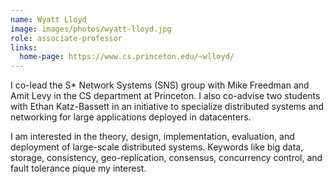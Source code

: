 ```yaml
---
name: Wyatt Lloyd
image: images/photos/wyatt-lloyd.jpg
role: associate-professor
links:
  home-page: https://www.cs.princeton.edu/~wlloyd/
---
```


I co-lead the S* Network Systems (SNS) group with Mike Freedman and Amit Levy in the CS department at Princeton. I also co-advise two students with Ethan Katz-Bassett in an initiative to specialize distributed systems and networking for large applications deployed in datacenters.

I am interested in the theory, design, implementation, evaluation, and deployment of large-scale distributed systems. Keywords like big data, storage, consistency, geo-replication, consensus, concurrency control, and fault tolerance pique my interest.
